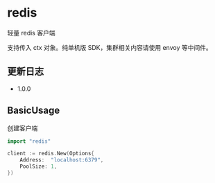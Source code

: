 # redis

轻量 redis 客户端

支持传入 ctx 对象。纯单机版 SDK，集群相关内容请使用 envoy 等中间件。

## 更新日志
- 1.0.0


## BasicUsage
创建客户端
```go
import "redis"

client := redis.New(Options{
    Address:  "localhost:6379",
    PoolSize: 1,
})
```


